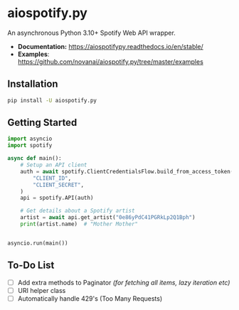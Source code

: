 # aiospotify.py

An asynchronous Python 3.10+ Spotify Web API wrapper.

* **Documentation:** <https://aiospotifypy.readthedocs.io/en/stable/>
* **Examples**: <https://github.com/novanai/aiospotify.py/tree/master/examples>

## Installation

```bash
pip install -U aiospotify.py
```

## Getting Started

```py
import asyncio
import spotify

async def main():
    # Setup an API client
    auth = await spotify.ClientCredentialsFlow.build_from_access_token(
        "CLIENT_ID",
        "CLIENT_SECRET",
    )
    api = spotify.API(auth)

    # Get details about a Spotify artist
    artist = await api.get_artist("0e86yPdC41PGRkLp2Q1Bph")
    print(artist.name)  # "Mother Mother"


asyncio.run(main())
```

## To-Do List

* [ ] Add extra methods to Paginator *(for fetching all items, lazy iteration etc)*
* [ ] URI helper class
* [ ] Automatically handle 429's (Too Many Requests)
